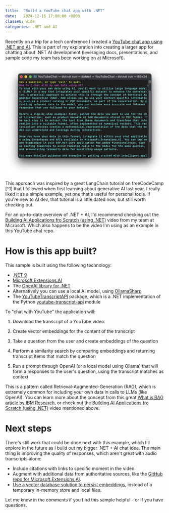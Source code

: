 ```yaml
---
title:  "Build a YouTube chat app with .NET"
date:   2024-12-16 17:00:00 +0000
classes: wide
categories: .NET and AI
---
```

Recently on a trip for a tech conference I created a [YouTube chat app using .NET and AI](https://github.com/jmatthiesen/dotnet-ai-youtube-chat). This is part of my exploration into creating a larger app for chatting about .NET AI development (leveraging docs, presentations, and sample code my team has been working on at Microsoft).

![Terminal window showing the YouTubeChat console running, with a question asking "How do I chat with my own data using AI?"](/assets/images/2024-12-16-build-youtube-chatbot.png)

This approach was inspired by a great LangChain tutorial on freeCodeCamp [^1] that I followed when first learning about generative AI last year. I really liked it as a simple example, yet one that's useful for personal tools. If you're new to AI dev, that tutorial is a little dated now, but still worth checking out.

For an up-to-date overview of .NET + AI, I'd recommend checking out the [Building AI Applications fro Scratch (using .NET)](https://www.youtube.com/watch?v=7Rw_ciSh2Wk) video from my team at Microsoft. Which also happens to be the video I'm using as an example in this YouTube chat repo.

# How is this app built?
This sample is built using the following technology:
* [.NET 9](https://dotnet.microsoft.com/en-us/download/dotnet/9.0)
* [Microsoft.Extensions.AI](https://devblogs.microsoft.com/dotnet/introducing-microsoft-extensions-ai-preview/)
* The [OpenAI library for .NET](https://www.nuget.org/packages/OpenAI)
* Alternatively you can use a local AI model, using [OllamaSharp](https://www.nuget.org/packages/OllamaSharp)
* The [YouTubeTranscriptAPI](https://www.nuget.org/packages/Lofcz.Forks.YoutubeTranscriptApi) package, which is a .NET implementation of the Python [youtube-transcript-api](https://github.com/jdepoix/youtube-transcript-api) module

To "chat with YouTube" the application will:
1. Download the transcript of a YouTube video

2. Create vector embeddings for the content of the transcript
3. Take a question from the user and create embeddings of the question
4. Perform a similarity search by comparing embeddings and returning transcript items that match the question
5. Run a prompt through OpenAI (or a local model using Ollama) that will form a responses to the user's question, using the transcript matches as context

This is a pattern called Retrieval-Augmented-Generation (RAG), which is extremely common for including your own data in calls to LLMs (like OpenAI). You can learn more about the concept from this great [What is RAG article by IBM Research](https://research.ibm.com/blog/retrieval-augmented-generation-RAG), or check out the [Building AI Applications fro Scratch (using .NET)](https://www.youtube.com/watch?v=7Rw_ciSh2Wk) video mentioned above.

# Next steps
There's still work that could be done next with this example, which I'll explore in the future as I build out my bigger .NET + AI chat idea. The main thing is improving the quality of responses, which aren't great with audio transcripts alone:
* Include citations with links to specific moment in the video.
* Augment with additional data from authoritative sources, like the [GitHub repo for Microsoft.Extensions.AI](https://github.com/dotnet/extensions/tree/main/src/Libraries/Microsoft.Extensions.AI).
* [Use a vector database solution to persist embeddings](https://learn.microsoft.com/en-us/dotnet/ai/conceptual/vector-databases), instead of a temporary in-memory store and local files.

Let me know in the comments if you find this sample helpful - or if you have questions.
